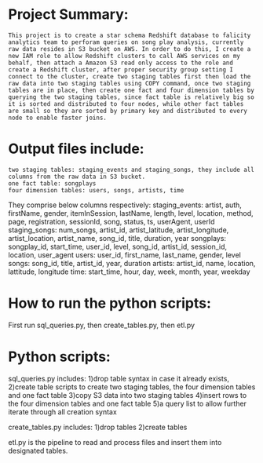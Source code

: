 # Project Summary:
    This project is to create a star schema Redshift database to falicity analytics team to perforam queries on song play analysis, currently raw data resides in S3 bucket on AWS. In order to do this, I create a new IAM role to allow Redshift clusters to call AWS services on my behalf, then attach a Amazon S3 read only access to the role and create a Redshift cluster, after proper security group setting I connect to the cluster, create two staging tables first then load the raw data into two staging tables using COPY command, once two staging tables are in place, then create one fact and four dimension tables by querying the two staging tables, since fact table is relatively big so it is sorted and distributed to four nodes, while other fact tables are small so they are sorted by primary key and distributed to every node to enable faster joins.
   
   
# Output files include:
    two staging tables: staging_events and staging_songs, they include all columns from the raw data in S3 bucket.
    one fact table: songplays
    four dimension tables: users, songs, artists, time
 They comprise below columns respectively:
    staging_events: artist, auth, firstName, gender, itemInSession, lastName, length, level, location, method, page,
                    registration, sessionId, song, status, ts,  userAgent, userId
    staging_songs: num_songs, artist_id, artist_latitude, artist_longitude, artist_location, artist_name, song_id,
                   title, duration, year
    songplays:     songplay_id, start_time, user_id, level, song_id, artist_id, session_id, location, user_agent
    users:         user_id, first_name, last_name, gender, level
    songs:         song_id, title, artist_id, year, duration
    artists:       artist_id, name, location, lattitude, longitude
    time:          start_time, hour, day, week, month, year, weekday
    

# How to run the python scripts:
First run sql_queries.py, then create_tables.py, then etl.py

# Python scripts:
sql_queries.py includes:
1)drop table syntax in case it already exists, 
2)create table scripts to create two staging tables, the four dimension tables and one fact table
3)copy S3 data into two staging tables
4)insert rows to the four dimension tables and one fact table
5)a query list to allow further iterate through all creation syntax

create_tables.py includes:
1)drop tables
2)create tables

etl.py is the pipeline to read and process files and insert them into designated tables.


